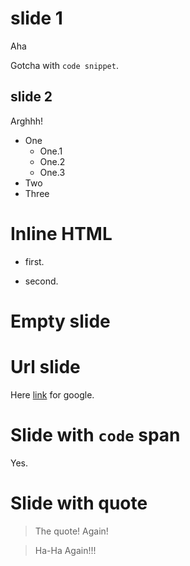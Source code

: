 # slide 1

Aha
<!-- comment -->

Gotcha with `code snippet`.
  <!-- Another comment -->

## slide 2

Arghhh!

* One
  - One.1
  - One.2
  - One.3
* Two
* Three

# Inline HTML

- first. <!-- A inline HTML comment -->

- second.

# Empty slide

# Url slide

Here [link](http://www.google.com) for google.

# Slide with `code` span

Yes.

# Slide with quote

> The quote!
> Again!

> Ha-Ha
> Again!!!

